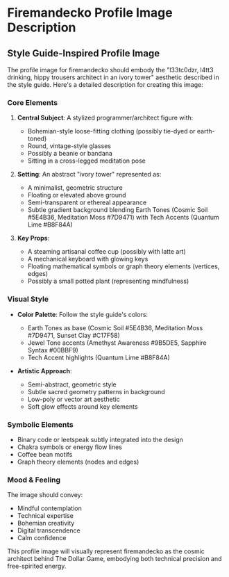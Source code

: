 # Firemandecko Profile Image Description

## Style Guide-Inspired Profile Image

The profile image for firemandecko should embody the "l33tc0dzr, l4tt3 drinking, hippy trousers architect in an ivory tower" aesthetic described in the style guide. Here's a detailed description for creating this image:

### Core Elements

1. **Central Subject**: A stylized programmer/architect figure with:
   - Bohemian-style loose-fitting clothing (possibly tie-dyed or earth-toned)
   - Round, vintage-style glasses
   - Possibly a beanie or bandana
   - Sitting in a cross-legged meditation pose

2. **Setting**: An abstract "ivory tower" represented as:
   - A minimalist, geometric structure
   - Floating or elevated above ground
   - Semi-transparent or ethereal appearance
   - Subtle gradient background blending Earth Tones (Cosmic Soil #5E4B36, Meditation Moss #7D9471) with Tech Accents (Quantum Lime #B8F84A)

3. **Key Props**:
   - A steaming artisanal coffee cup (possibly with latte art)
   - A mechanical keyboard with glowing keys
   - Floating mathematical symbols or graph theory elements (vertices, edges)
   - Possibly a small potted plant (representing mindfulness)

### Visual Style

- **Color Palette**: Follow the style guide's colors:
  - Earth Tones as base (Cosmic Soil #5E4B36, Meditation Moss #7D9471, Sunset Clay #C17F58)
  - Jewel Tone accents (Amethyst Awareness #9B5DE5, Sapphire Syntax #00BBF9)
  - Tech Accent highlights (Quantum Lime #B8F84A)

- **Artistic Approach**:
  - Semi-abstract, geometric style
  - Subtle sacred geometry patterns in background
  - Low-poly or vector art aesthetic
  - Soft glow effects around key elements

### Symbolic Elements

- Binary code or leetspeak subtly integrated into the design
- Chakra symbols or energy flow lines
- Coffee bean motifs
- Graph theory elements (nodes and edges)

### Mood & Feeling

The image should convey:
- Mindful contemplation
- Technical expertise
- Bohemian creativity
- Digital transcendence
- Calm confidence

This profile image will visually represent firemandecko as the cosmic architect behind The Dollar Game, embodying both technical precision and free-spirited energy.
